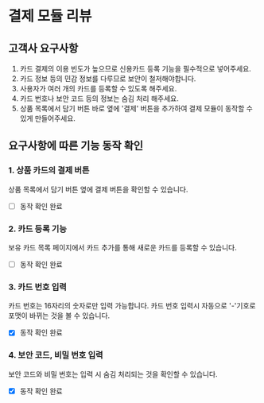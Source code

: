 # 결제 모듈 리뷰

## 고객사 요구사항
1. 카드 결제의 이용 빈도가 높으므로 신용카드 등록 기능을 필수적으로 넣어주세요.
2. 카드 정보 등의 민감 정보를 다루므로 보안이 철저해야합니다.
3. 사용자가 여러 개의 카드를 등록할 수 있도록 해주세요.
4. 카드 번호나 보안 코드 등의 정보는 숨김 처리 해주세요.
5. 상품 목록에서 담기 버튼 바로 옆에 '결제' 버튼을 추가하여 결제 모듈이 동작할 수 있게 만들어주세요.

## 요구사항에 따른 기능 동작 확인
### 1. 상품 카드의 결제 버튼
상품 목록에서 담기 버튼 옆에 결제 버튼을 확인할 수 있습니다.
- [ ] 동작 확인 완료

### 2. 카드 등록 기능
보유 카드 목록 페이지에서 카드 추가를 통해 새로운 카드를 등록할 수 있습니다.
- [ ] 동작 확인 완료

### 3. 카드 번호 입력
카드 번호는 16자리의 숫자로만 입력 가능합니다. 카드 번호 입력시 자동으로 '-'기호로 포맷이 바뀌는 것을 볼 수 있습니다.
- [x] 동작 확인 완료

### 4. 보안 코드, 비밀 번호 입력
보안 코드와 비밀 번호는 입력 시 숨김 처리되는 것을 확인할 수 있습니다.
- [x] 동작 확인 완료
